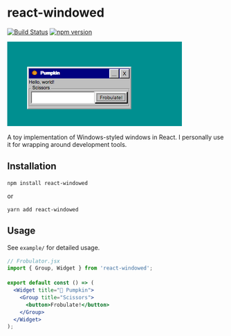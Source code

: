 # react-windowed

[![Build Status](https://travis-ci.org/gyng/react-windowed.svg?branch=master)](https://travis-ci.org/gyng/react-windowed)
[![npm version](https://badge.fury.io/js/react-windowed.svg)](https://badge.fury.io/js/react-windowed)

![Screenshot](./screenshot.png)

A toy implementation of Windows-styled windows in React. I personally use it for wrapping around development tools.

## Installation

    npm install react-windowed

or

    yarn add react-windowed

## Usage

See `example/` for detailed usage.

```jsx
// Frobulator.jsx
import { Group, Widget } from 'react-windowed';

export default const () => (
  <Widget title="🎃 Pumpkin">
    <Group title="Scissors">
      <button>Frobulate!</button>
    </Group>
  </Widget>
);
```

